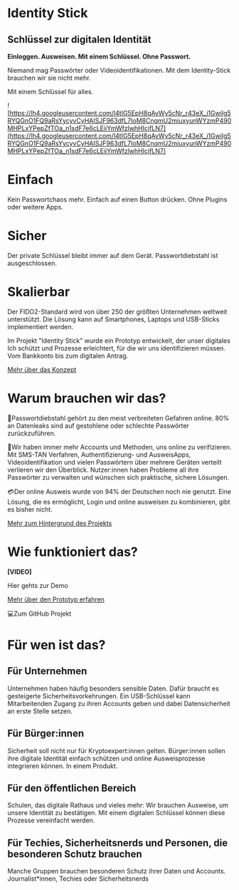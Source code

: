 # Identity Stick
## Schlüssel zur digitalen Identität

**Einloggen. Ausweisen. Mit einem Schlüssel. Ohne Passwort.** 

Niemand mag Passwörter oder Videoidentifikationen. Mit dem Identity-Stick brauchen wir sie nicht mehr. 

Mit einem Schlüssel für alles.

![https://lh4.googleusercontent.com/l4tIG5EpH8qAyWy5cNr_r43eX_i1GwiIg5RYQGnO1FQ9aRsYycyvCyHAISJF963dfL7IoM8CnqmU2miuxyunWYzmP490MHPLxYPepZfTOa_n1sdF7e6cLEiiYmWfzlwhHIcjfLN7](https://lh4.googleusercontent.com/l4tIG5EpH8qAyWy5cNr_r43eX_i1GwiIg5RYQGnO1FQ9aRsYycyvCyHAISJF963dfL7IoM8CnqmU2miuxyunWYzmP490MHPLxYPepZfTOa_n1sdF7e6cLEiiYmWfzlwhHIcjfLN7)

# Einfach

Kein Passwortchaos mehr. Einfach auf einen Button drücken. Ohne Plugins oder weitere Apps.

# Sicher

Der private Schlüssel bleibt immer auf dem Gerät. Passwortdiebstahl ist ausgeschlossen.

# Skalierbar

Der FIDO2-Standard wird von über 250 der größten Unternehmen weltweit unterstützt. Die Lösung kann auf Smartphones, Laptops und USB-Sticks implementiert werden.

Im Projekt "Identity Stick" wurde ein Prototyp entwickelt, der unser digitales Ich schützt und Prozesse erleichtert, für die wir uns identifizieren müssen. Vom Bankkonto bis zum digitalen Antrag. 

[Mehr über das Konzept](https://www.notion.so/Mehr-ber-das-Konzept-3118ce2326e0497f8c88b4d0b104e474)

# Warum brauchen wir das?

🔑Passwortdiebstahl gehört zu den meist verbreiteten Gefahren online. 80% an Datenleaks sind auf gestohlene oder schlechte Passwörter zurückzuführen. 

🤯Wir haben immer mehr Accounts und Methoden, uns online zu verifizieren. Mit SMS-TAN Verfahren, Authentifizierung- und AusweisApps, Videoidentifikation und vielen Passwörtern über mehrere Geräten verteilt verlieren wir den Überblick. Nutzer:innen haben Probleme all ihre Passwörter zu verwalten und wünschen sich praktische, sichere Lösungen.

💳Der online Ausweis wurde von 94% der Deutschen noch nie genutzt. Eine Lösung, die es ermöglicht, Login und online ausweisen zu kombinieren, gibt es bisher nicht. 

[Mehr zum Hintergrund des Projekts](https://www.notion.so/Mehr-zum-Hintergrund-des-Projekts-0a95b08ca14145b38d028433a7949609)

# Wie funktioniert das?

**[VIDEO]**

Hier gehts zur Demo

[Mehr über den Prototyp erfahren](https://www.notion.so/Mehr-ber-den-Prototyp-erfahren-35a9d7d4bcb646e880ada0880450f11d)

💻Zum GitHub Projekt

# Für wen ist das?

## Für Unternehmen

Unternehmen haben häufig besonders sensible Daten. Dafür braucht es gesteigerte Sicherheitsvorkehrungen. Ein USB-Schlüssel kann Mitarbeitenden Zugang zu ihren Accounts geben und dabei Datensicherheit an erste Stelle setzen. 

## Für Bürger:innen

Sicherheit soll nicht nur für Kryptoexpert:innen gelten. Bürger:innen sollen ihre digitale Identität einfach schützen und online Ausweisprozesse integrieren können. In einem Produkt.

## Für den öffentlichen Bereich

Schulen, das digitale Rathaus und vieles mehr: Wir brauchen Ausweise, um unsere Identität zu bestätigen. Mit einem digitalen Schlüssel können diese Prozesse vereinfacht werden.

## Für Techies, Sicherheitsnerds und Personen, die besonderen Schutz brauchen

Manche Gruppen brauchen besonderen Schutz ihrer Daten und Accounts. Journalist*innen, Techies oder Sicherheitsnerds
